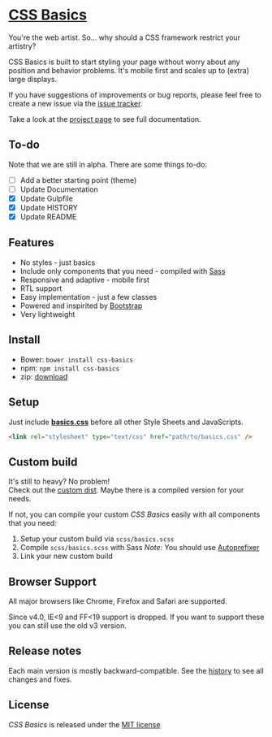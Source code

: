 # [CSS Basics](http://christoph-heich.de/css-basics)

You're the web artist. So... why should a CSS framework restrict your artistry?

CSS Basics is built to start styling your page without worry about any position and behavior problems. It's mobile first and scales up to (extra) large displays.

If you have suggestions of improvements or bug reports, please feel free to create a new issue via the [issue tracker](https://github.com/cheich/CSS-Basics/issues).

Take a look at the [project page](http://christoph-heich.de/css-basics) to see full documentation.

## To-do

Note that we are still in alpha. There are some things to-do:

 * [ ] Add a better starting point (theme)
 * [ ] Update Documentation
 * [x] Update Gulpfile
 * [x] Update HISTORY
 * [x] Update README

## Features

 * No styles - just basics
 * Include only components that you need - compiled with [Sass](http://sass-lang.com/)
 * Responsive and adaptive - mobile first
 * RTL support
 * Easy implementation - just a few classes
 * Powered and inspirited by [Bootstrap](http://getbootstrap.com/)
 * Very lightweight

## Install

 * Bower: `bower install css-basics`
 * npm: `npm install css-basics`
 * zip: [download](https://github.com/cheich/CSS-Basics/archive/master.zip)
 
## Setup

Just include [__basics.css__](/dist/basics.css) before all other Style Sheets and JavaScripts.

```html
<link rel="stylesheet" type="text/css" href="path/to/basics.css" />
```

## Custom build

It's still to heavy? No problem!<br />
Check out the [custom dist](/dist/custom). Maybe there is a compiled version for your needs.

If not, you can compile your custom _CSS Basics_ easily with all components that you need:

 1. Setup your custom build via `scss/basics.scss`
 2. Compile `scss/basics.scss` with Sass
    _Note:_ You should use [Autoprefixer](https://github.com/postcss/autoprefixer)
 3. Link your new custom build

## Browser Support

All major browsers like Chrome, Firefox and Safari are supported.

Since v4.0, IE<9 and FF<19 support is dropped. If you want to support these you can still use the old v3 version.

## Release notes

Each main version is mostly backward-compatible.
See the [history](https://github.com/cheich/CSS-Basics/blob/master/HISTORY.md) to see all changes and fixes.
    
## License

_CSS Basics_ is released under the [MIT license](https://github.com/cheich/CSS-Basics/blob/master/LICENSE)